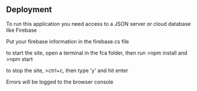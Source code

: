 
## Deployment


To run this application you need access to a JSON server or cloud database like Firebase

Put your firebase information in the firebase.cs file

to start the site, open a terminal in the fca folder, then run >npm install and >npm start

to stop the site, >ctrl+c, then type 'y' and hit enter

Errors will be logged to the browser console